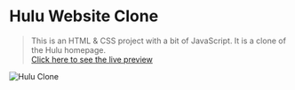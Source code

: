 # Hulu Website Clone

> This is an HTML & CSS project with a bit of JavaScript. It is a clone of the Hulu homepage. <br>
> <a href="https://hulu-website-clone.web.app/" > Click here to see the live preview </a>

![Hulu Clone](/images/homepage.png 'Hulu Clone')
